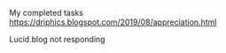 My completed tasks
https://driphics.blogspot.com/2019/08/appreciation.html


Lucid.blog not responding
